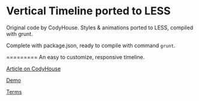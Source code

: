 Vertical Timeline ported to LESS
=========

Original code by CodyHouse. Styles & animations ported to LESS, compiled with grunt.

Complete with package.json, ready to compile with command `grunt`.

=========
An easy to customize, responsive timeline.

[Article on CodyHouse](http://codyhouse.co/gem/vertical-timeline/)

[Demo](http://codyhouse.co/demo/vertical-timeline/index.html)
 
[Terms](http://codyhouse.co/terms/)
